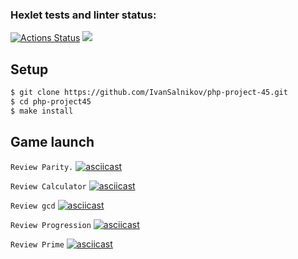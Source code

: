 ### Hexlet tests and linter status:
[![Actions Status](https://github.com/IvanSalnikov/php-project-45/workflows/hexlet-check/badge.svg)](https://github.com/IvanSalnikov/php-project-45/actions)
<a href="https://codeclimate.com/github/IvanSalnikov/php-project-45/maintainability"><img src="https://api.codeclimate.com/v1/badges/9a43664f2d7579f79276/maintainability" /></a>

## Setup
```sh
$ git clone https://github.com/IvanSalnikov/php-project-45.git
$ cd php-project45
$ make install
```
## Game launch

`Review Parity.`
[![asciicast](https://asciinema.org/a/pbHmR8lpdCKr6zjW4kEhwDeuv.svg)](https://asciinema.org/a/pbHmR8lpdCKr6zjW4kEhwDeuv)

`Review Calculator`
[![asciicast](https://asciinema.org/a/ef80035U8fIkNXEffB449trb0.svg)](https://asciinema.org/a/ef80035U8fIkNXEffB449trb0)

`Review gcd`
[![asciicast](https://asciinema.org/a/iFGAY6oNEduMbYS0T90sktNdv.svg)](https://asciinema.org/a/iFGAY6oNEduMbYS0T90sktNdv)

`Review Progression`
[![asciicast](https://asciinema.org/a/jkk9i3r44Mztvbq9Vn2e04qjq.svg)](https://asciinema.org/a/jkk9i3r44Mztvbq9Vn2e04qjq)

`Review Prime`
[![asciicast](https://asciinema.org/a/wixfXZS0nG4LwntoXuKKBNLWl.svg)](https://asciinema.org/a/wixfXZS0nG4LwntoXuKKBNLWl)

